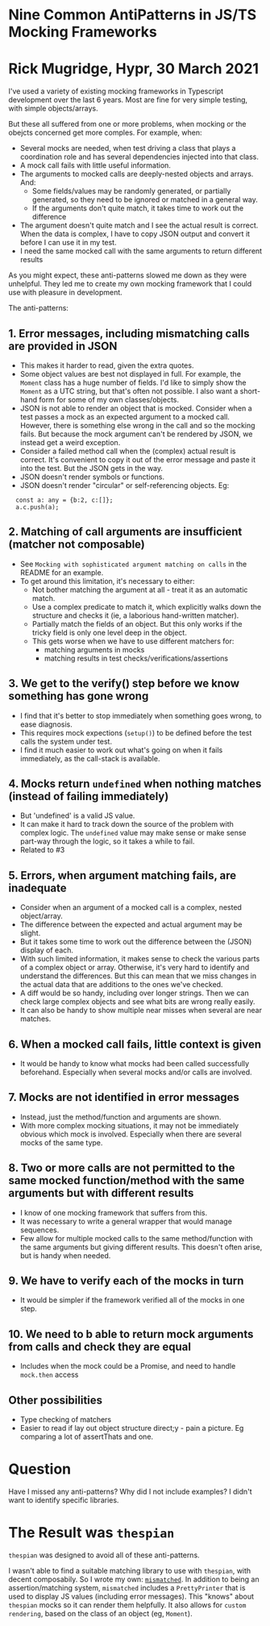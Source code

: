 # Nine Common AntiPatterns in JS/TS Mocking Frameworks

# Rick Mugridge, Hypr, 30 March 2021

I've used a variety of existing mocking frameworks in Typescript development over the last 6 years.
Most are fine for very simple testing, with simple objects/arrays.

But these all suffered from one or more problems, when mocking or the obejcts concerned get more comples. 
For example, when:

 - Several mocks are needed, when test driving a class that plays a coordination role and has several dependencies
   injected into that class.
 - A mock call fails with little useful information.
 - The arguments to mocked calls are deeply-nested objects and arrays. And:
    - Some fields/values may be randomly generated, or partially generated, 
      so they need to be ignored or matched in a general way.
    - If the arguments don't quite match, it takes time to work out the difference
  - The argument doesn't quite match and I see the actual result is correct. 
    When the data is complex, I have to copy JSON output and convert it before I can use it in my test.
  - I need the same mocked call with the same arguments to return different results
 
As you might expect, these anti-patterns slowed me down as they were unhelpful.
They led me to create my own mocking framework that I could use with pleasure 
in development.
 
The anti-patterns:
 
## 1. Error messages, including mismatching calls are provided in JSON

 - This makes it harder to read, given the extra quotes.
 - Some object values are best not displayed in full. 
   For example, the `Moment` class has a huge number of fields.
   I'd like to simply show the `Moment` as a UTC string, but that's often not possible.
   I also want a short-hand form for some of my own classes/objects.
 - JSON is not able to render an object that is mocked. 
   Consider when a test passes a mock as an expected argument to a mocked call.
   However, there is something else wrong in the call and so the mocking fails.
   But because the mock argument can't be rendered by JSON, we instead get a weird exception.
 - Consider a failed method call when the (complex) actual result is correct.
   It's convenient to copy it out of the error message and paste it into the test. But the JSON gets in the way.
 - JSON doesn't render symbols or functions.
 - JSON doesn't render "circular" or self-referencing objects. Eg:

```
  const a: any = {b:2, c:[]};
  a.c.push(a);
```
   
## 2. Matching of call arguments are insufficient (matcher not composable)

 - See `Mocking with sophisticated argument matching on calls` in the README for an example.
 - To get around this limitation, it's necessary to either:
   - Not bother matching the argument at all - treat it as an automatic match.
   - Use a complex predicate to match it, which explicitly walks down the structure and checks it
     (ie, a laborious hand-written matcher).
   - Partially match the fields of an object.
     But this only works if the tricky field is only one level deep in the object.
   - This gets worse when we have to use different matchers for:
     - matching arguments in mocks
     - matching results in test checks/verifications/assertions

## 3. We get to the verify() step before we know something has gone wrong

- I find that it's better to stop immediately when something goes wrong, to ease diagnosis.
- This requires mock expections (`setup()`) to be defined before the test calls the system under test.
- I find it much easier to work out what's going on when it fails immediately, as the call-stack is available.

## 4. Mocks return `undefined` when nothing matches (instead of failing immediately)

- But 'undefined' is a valid JS value.
- It can make it hard to track down the source of the problem with complex logic.
  The `undefined` value may make sense or make sense part-way through the logic, so it takes a while to fail.
- Related to #3

## 5. Errors, when argument matching fails, are inadequate

 - Consider when an argument of a mocked call is a complex, nested object/array.
 - The difference between the expected and actual argument may be slight.
 - But it takes some time to work out the difference between the (JSON) display of each.
 - With such limited information, it makes sense to check the various parts of a complex object or array.
   Otherwise, it's very hard to identify and understand the differences.
   But this can mean that we miss changes in the actual data that are additions to the ones we've checked.
 - A diff would be so handy, including over longer strings. 
   Then we can check large complex objects and see what bits are wrong really easily.
 - It can also be handy to show multiple near misses when several are near matches.

## 6. When a mocked call fails, little context is given

- It would be handy to know what mocks had been called successfully beforehand.
  Especially when several mocks and/or calls are involved.

## 7. Mocks are not identified in error messages 

 - Instead, just the method/function and arguments are shown.
 - With more complex mocking situations, it may not be immediately obvious which mock is involved.
   Especially when there are several mocks of the same type.
 
## 8. Two or more calls are not permitted to the same mocked function/method with the same arguments but with different results

 - I know of one mocking framework that suffers from this. 
 - It was necessary to write a general wrapper that would manage sequences.
 - Few allow for multiple mocked calls to the same method/function with the same arguments but giving different results.
   This doesn't often arise, but is handy when needed.

## 9. We have to verify each of the mocks in turn

 - It would be simpler if the framework verified all of the mocks in one step.

## 10. We need to b able to return mock arguments from calls and check they are equal

 - Includes when the mock could be a Promise, and need to handle `mock.then` access

## Other possibilities

 * Type checking of matchers
 * Easier to read if lay out object structure direct;y - pain a picture. Eg comparing a lot of assertThats and one.

# Question

Have I missed any anti-patterns? Why did I not include examples? I didn't want to identify specific libraries.

# The Result was `thespian`

`thespian` was designed to avoid all of these anti-patterns.

I wasn't able to find a suitable matching library to use with `thespian`, with decent composabily.
So I wrote my own: [`mismatched`](https://github.com/rickmugridge/mismatched).
In addition to being an assertion/matching system, `mismatched` includes a `PrettyPrinter` that is used to 
display JS values (including error messages). This "knows" about `thespian` mocks so it can render them helpfully.
It also allows for `custom rendering`, based on the class of an object (eg, `Moment`).